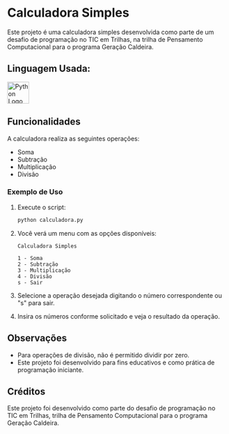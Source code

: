 # Calculadora Simples

Este projeto é uma calculadora simples desenvolvida como parte de um desafio de programação no TIC em Trilhas, na trilha de Pensamento Computacional para o programa Geração Caldeira.

## Linguagem Usada:
<img src="https://cdn-icons-png.flaticon.com/512/1822/1822899.png" alt="Python Logo" width="50">

## Funcionalidades

A calculadora realiza as seguintes operações:

- Soma
- Subtração
- Multiplicação
- Divisão

### Exemplo de Uso

1. Execute o script:
    ```bash
    python calculadora.py
    ```

2. Você verá um menu com as opções disponíveis:
    ```
    Calculadora Simples
    
    1 - Soma
    2 - Subtração
    3 - Multiplicação
    4 - Divisão
    s - Sair
    ```

3. Selecione a operação desejada digitando o número correspondente ou "s" para sair.

4. Insira os números conforme solicitado e veja o resultado da operação.

## Observações

- Para operações de divisão, não é permitido dividir por zero.
- Este projeto foi desenvolvido para fins educativos e como prática de programação iniciante.

## Créditos

Este projeto foi desenvolvido como parte do desafio de programação no TIC em Trilhas, trilha de Pensamento Computacional para o programa Geração Caldeira.